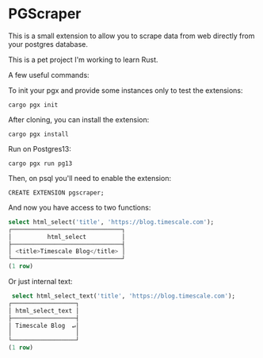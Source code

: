 # PGScraper

This is a small extension to allow you to scrape data from web directly from
your postgres database.

This is a pet project I'm working to learn Rust.


A few useful commands:

To init your pgx and provide some instances only to test the extensions:

```
cargo pgx init
```

After cloning, you can install the extension:

```
cargo pgx install
```

Run on Postgres13:

```
cargo pgx run pg13
```

Then, on psql you'll need to enable the extension:

```
CREATE EXTENSION pgscraper;
```

And now you have access to two functions:

```sql
select html_select('title', 'https://blog.timescale.com');
┌───────────────────────────────┐
│          html_select          │
├───────────────────────────────┤
│ <title>Timescale Blog</title> │
└───────────────────────────────┘
(1 row)

```
Or just internal text:

```sql
 select html_select_text('title', 'https://blog.timescale.com');
┌──────────────────┐
│ html_select_text │
├──────────────────┤
│ Timescale Blog  ↵│
│                  │
└──────────────────┘
(1 row)
```
